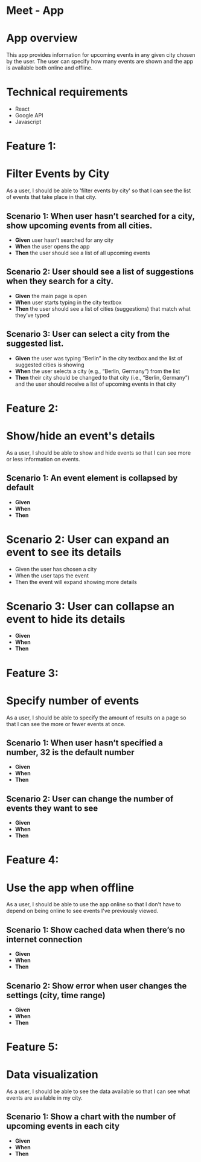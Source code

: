 # Meet - App

# App overview
This app provides information for upcoming events in any given city chosen by the user. The user can specify how many events are shown and the app is available both online and offline.

# Technical requirements
- React
- Google API
- Javascript

# Feature 1: 
# Filter Events by City

As a user, I should be able to 'filter events by city' so that I can see the list of events that take place in that city.

## Scenario 1: When user hasn’t searched for a city, show upcoming events from all cities.

- **Given** user hasn’t searched for any city
- **When** the user opens the app
- **Then** the user should see a list of all upcoming events

## Scenario 2: User should see a list of suggestions when they search for a city.

- **Given** the main page is open
- **When** user starts typing in the city textbox
- **Then** the user should see a list of cities (suggestions) that match what they’ve typed

## Scenario 3: User can select a city from the suggested list.

- **Given** the user was typing “Berlin” in the city textbox and the list of suggested cities is showing
- **When** the user selects a city (e.g., “Berlin, Germany”) from the list
- **Then** their city should be changed to that city (i.e., “Berlin, Germany”) and the user should receive a list of upcoming events in that city


# Feature 2: 
# Show/hide an event's details

As a user, I should be able to show and hide events so that I can see more or less information on events.

## Scenario 1: An event element is collapsed by default

- **Given**
- **When**
- **Then**

# Scenario 2: User can expand an event to see its details

- Given the user has chosen a city
- When the user taps the event
- Then the event will expand showing more details

# Scenario 3: User can collapse an event to hide its details

- **Given**
- **When**
- **Then**

# Feature 3: 
# Specify number of events
 
As a user, I should be able to specify the amount of results on a page so that I can see the more or fewer events at once.

## Scenario 1: When user hasn’t specified a number, 32 is the default number

- **Given**
- **When**
- **Then**

## Scenario 2: User can change the number of events they want to see

- **Given**
- **When**
- **Then**

# Feature 4: 
# Use the app when offline

As a user, I should be able to use the app online so that I don't have to depend on being online to see events I've previously viewed.

## Scenario 1: Show cached data when there’s no internet connection

- **Given**
- **When**
- **Then**

## Scenario 2: Show error when user changes the settings (city, time range)

- **Given**
- **When**
- **Then**

 # Feature 5: 
 # Data visualization
 
As a user, I should be able to see the data available so that I can see what events are available in my city.

## Scenario 1: Show a chart with the number of upcoming events in each city

- **Given**
- **When**
- **Then**


